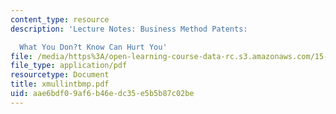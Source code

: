```yaml
---
content_type: resource
description: 'Lecture Notes: Business Method Patents:

  What You Don?t Know Can Hurt You'
file: /media/https%3A/open-learning-course-data-rc.s3.amazonaws.com/15-615-law-for-the-entrepreneur-and-manager-spring-2003/aae6bdf09af6b46edc35e5b5b87c02be_xmullintbmp.pdf
file_type: application/pdf
resourcetype: Document
title: xmullintbmp.pdf
uid: aae6bdf0-9af6-b46e-dc35-e5b5b87c02be
---
```

